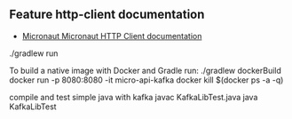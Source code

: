 ## Feature http-client documentation

- [Micronaut Micronaut HTTP Client documentation](https://docs.micronaut.io/latest/guide/index.html#httpClient)
  
./gradlew run

To build a native image with Docker and Gradle run:
./gradlew dockerBuild
docker run -p 8080:8080 -it micro-api-kafka
docker kill $(docker ps -a -q)

compile and test simple java with kafka
javac KafkaLibTest.java
java KafkaLibTest